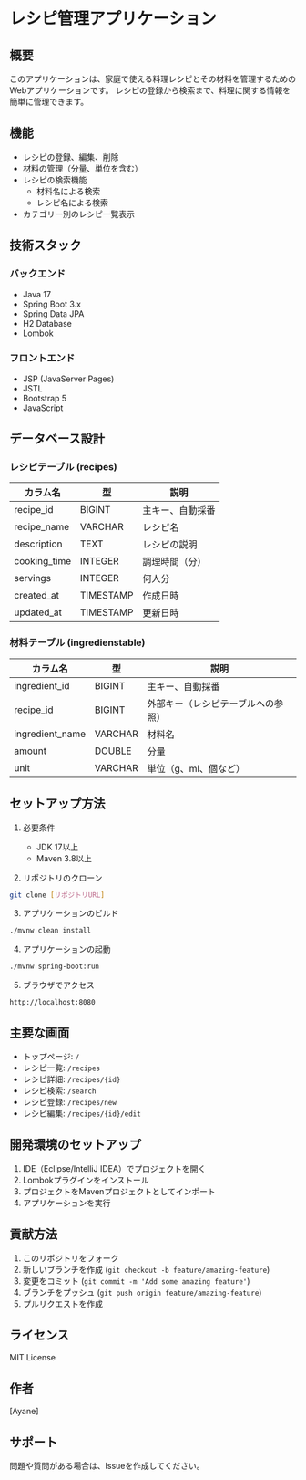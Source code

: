 # レシピ管理アプリケーション

## 概要
このアプリケーションは、家庭で使える料理レシピとその材料を管理するためのWebアプリケーションです。
レシピの登録から検索まで、料理に関する情報を簡単に管理できます。

## 機能
- レシピの登録、編集、削除
- 材料の管理（分量、単位を含む）
- レシピの検索機能
  - 材料名による検索
  - レシピ名による検索
- カテゴリー別のレシピ一覧表示

## 技術スタック
### バックエンド
- Java 17
- Spring Boot 3.x
- Spring Data JPA
- H2 Database
- Lombok

### フロントエンド
- JSP (JavaServer Pages)
- JSTL
- Bootstrap 5
- JavaScript

## データベース設計
### レシピテーブル (recipes)
| カラム名 | 型 | 説明 |
|----------|------|------|
| recipe_id | BIGINT | 主キー、自動採番 |
| recipe_name | VARCHAR | レシピ名 |
| description | TEXT | レシピの説明 |
| cooking_time | INTEGER | 調理時間（分） |
| servings | INTEGER | 何人分 |
| created_at | TIMESTAMP | 作成日時 |
| updated_at | TIMESTAMP | 更新日時 |

### 材料テーブル (ingredienstable)
| カラム名 | 型 | 説明 |
|----------|------|------|
| ingredient_id | BIGINT | 主キー、自動採番 |
| recipe_id | BIGINT | 外部キー（レシピテーブルへの参照） |
| ingredient_name | VARCHAR | 材料名 |
| amount | DOUBLE | 分量 |
| unit | VARCHAR | 単位（g、ml、個など） |

## セットアップ方法
1. 必要条件
   - JDK 17以上
   - Maven 3.8以上

2. リポジトリのクローン
```bash
git clone [リポジトリURL]
```

3. アプリケーションのビルド
```bash
./mvnw clean install
```

4. アプリケーションの起動
```bash
./mvnw spring-boot:run
```

5. ブラウザでアクセス
```
http://localhost:8080
```

## 主要な画面
- トップページ: `/`
- レシピ一覧: `/recipes`
- レシピ詳細: `/recipes/{id}`
- レシピ検索: `/search`
- レシピ登録: `/recipes/new`
- レシピ編集: `/recipes/{id}/edit`

## 開発環境のセットアップ
1. IDE（Eclipse/IntelliJ IDEA）でプロジェクトを開く
2. Lombokプラグインをインストール
3. プロジェクトをMavenプロジェクトとしてインポート
4. アプリケーションを実行

## 貢献方法
1. このリポジトリをフォーク
2. 新しいブランチを作成 (`git checkout -b feature/amazing-feature`)
3. 変更をコミット (`git commit -m 'Add some amazing feature'`)
4. ブランチをプッシュ (`git push origin feature/amazing-feature`)
5. プルリクエストを作成

## ライセンス
MIT License

## 作者
[Ayane]

## サポート
問題や質問がある場合は、Issueを作成してください。
